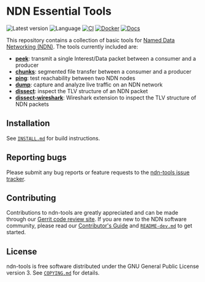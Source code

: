 # NDN Essential Tools

![Latest version](https://img.shields.io/github/v/tag/named-data/ndn-tools?label=Latest%20version)
![Language](https://img.shields.io/badge/C%2B%2B-17-blue)
[![CI](https://github.com/named-data/ndn-tools/actions/workflows/ci.yml/badge.svg)](https://github.com/named-data/ndn-tools/actions/workflows/ci.yml)
[![Docker](https://github.com/named-data/ndn-tools/actions/workflows/docker.yml/badge.svg)](https://github.com/named-data/ndn-tools/actions/workflows/docker.yml)
[![Docs](https://github.com/named-data/ndn-tools/actions/workflows/docs.yml/badge.svg)](https://github.com/named-data/ndn-tools/actions/workflows/docs.yml)

This repository contains a collection of basic tools for [Named Data Networking (NDN)](https://named-data.net/).
The tools currently included are:

* [**peek**](tools/peek): transmit a single Interest/Data packet between a consumer
  and a producer
* [**chunks**](tools/chunks): segmented file transfer between a consumer and a producer
* [**ping**](tools/ping): test reachability between two NDN nodes
* [**dump**](tools/dump): capture and analyze live traffic on an NDN network
* [**dissect**](tools/dissect): inspect the TLV structure of an NDN packet
* [**dissect-wireshark**](tools/dissect-wireshark): Wireshark extension to inspect
  the TLV structure of NDN packets

## Installation

See [`INSTALL.md`](INSTALL.md) for build instructions.

## Reporting bugs

Please submit any bug reports or feature requests to the
[ndn-tools issue tracker](https://redmine.named-data.net/projects/ndn-tools/issues).

## Contributing

Contributions to ndn-tools are greatly appreciated and can be made through our
[Gerrit code review site](https://gerrit.named-data.net/).
If you are new to the NDN software community, please read our
[Contributor's Guide](https://github.com/named-data/.github/blob/main/CONTRIBUTING.md)
and [`README-dev.md`](README-dev.md) to get started.

## License

ndn-tools is free software distributed under the GNU General Public License version 3.
See [`COPYING.md`](COPYING.md) for details.
